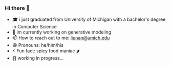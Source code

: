 ### Hi there 👋

- 🎓 i just graduated from University of Michigan with a bachelor's degree in Computer Science
- 📖 im currently working on generative modeling
- 📫 How to reach out to me: liunan@umich.edu
- 😄 Pronouns: he/him/his
- ⚡ Fun fact: spicy food maniac 🌶
- ䷢ working in progress...
